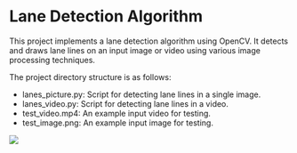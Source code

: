 # Lane Detection Algorithm

This project implements a lane detection algorithm using OpenCV. It detects and draws lane lines on an input image or video using various image processing techniques.


The project directory structure is as follows:

- lanes_picture.py: Script for detecting lane lines in a single image.
- lanes_video.py: Script for detecting lane lines in a video.
- test_video.mp4: An example input video for testing.
- test_image.png: An example input image for testing.


![]('video_frames/ex1.png')
